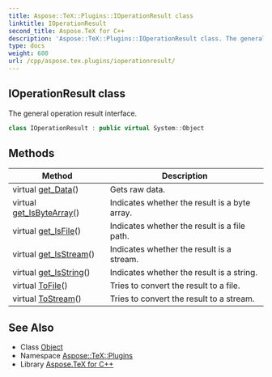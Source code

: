 ```yaml
---
title: Aspose::TeX::Plugins::IOperationResult class
linktitle: IOperationResult
second_title: Aspose.TeX for C++
description: 'Aspose::TeX::Plugins::IOperationResult class. The general operation result interface in C++.'
type: docs
weight: 600
url: /cpp/aspose.tex.plugins/ioperationresult/
---
```

## IOperationResult class


The general operation result interface.

```cpp
class IOperationResult : public virtual System::Object
```

## Methods

| Method | Description |
| --- | --- |
| virtual [get_Data](./get_data/)() | Gets raw data. |
| virtual [get_IsByteArray](./get_isbytearray/)() | Indicates whether the result is a byte array. |
| virtual [get_IsFile](./get_isfile/)() | Indicates whether the result is a file path. |
| virtual [get_IsStream](./get_isstream/)() | Indicates whether the result is a stream. |
| virtual [get_IsString](./get_isstring/)() | Indicates whether the result is a string. |
| virtual [ToFile](./tofile/)() | Tries to convert the result to a file. |
| virtual [ToStream](./tostream/)() | Tries to convert the result to a stream. |
## See Also

* Class [Object](../../system/object/)
* Namespace [Aspose::TeX::Plugins](../)
* Library [Aspose.TeX for C++](../../)

